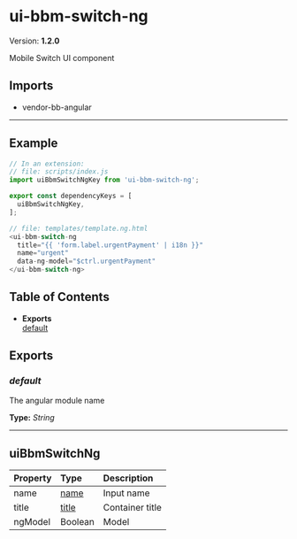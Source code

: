 # ui-bbm-switch-ng


Version: **1.2.0**

Mobile Switch UI component

## Imports

* vendor-bb-angular

---

## Example

```javascript
// In an extension:
// file: scripts/index.js
import uiBbmSwitchNgKey from 'ui-bbm-switch-ng';

export const dependencyKeys = [
  uiBbmSwitchNgKey,
];

// file: templates/template.ng.html
<ui-bbm-switch-ng
  title="{{ 'form.label.urgentPayment' | i18n }}"
  name="urgent"
  data-ng-model="$ctrl.urgentPayment"
</ui-bbm-switch-ng>
```

## Table of Contents
- **Exports**<br/>    <a href="#default">default</a><br/>

## Exports

### <a name="default"></a>*default*

The angular module name

**Type:** *String*


---

## uiBbmSwitchNg


| Property | Type | Description |
| :-- | :-- | :-- |
| name | [name](#name) | Input name |
| title | [title](#title) | Container title |
| ngModel | Boolean | Model |
